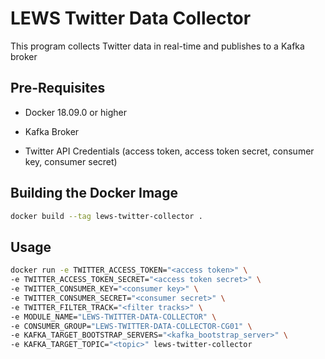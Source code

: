 # LEWS Twitter Data Collector

This program collects Twitter data in real-time and publishes to a Kafka broker

## Pre-Requisites

- Docker 18.09.0 or higher

- Kafka Broker

- Twitter API Credentials (access token, access token secret, consumer key, consumer secret)


## Building the Docker Image


```bash
docker build --tag lews-twitter-collector .
```

## Usage

```bash
docker run -e TWITTER_ACCESS_TOKEN="<access token>" \
-e TWITTER_ACCESS_TOKEN_SECRET="<access token secret>" \
-e TWITTER_CONSUMER_KEY="<consumer key>" \
-e TWITTER_CONSUMER_SECRET="<consumer secret>" \
-e TWITTER_FILTER_TRACK="<filter tracks>" \
-e MODULE_NAME="LEWS-TWITTER-DATA-COLLECTOR" \
-e CONSUMER_GROUP="LEWS-TWITTER-DATA-COLLECTOR-CG01" \
-e KAFKA_TARGET_BOOTSTRAP_SERVERS="<kafka_bootstrap_server>" \
-e KAFKA_TARGET_TOPIC="<topic>" lews-twitter-collector
```
